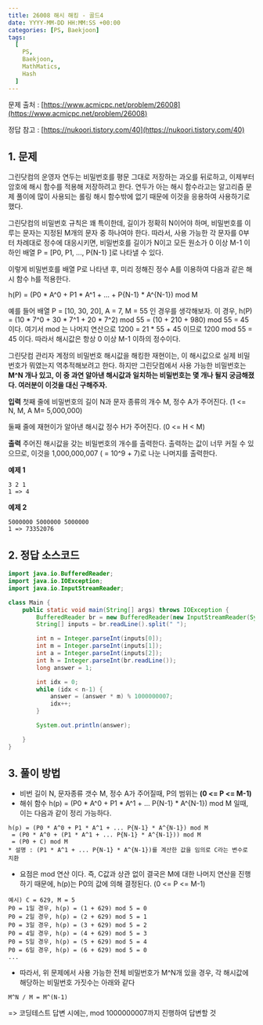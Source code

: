 ```yaml
---
title: 26008 해시 해킹 - 골드4
date: YYYY-MM-DD HH:MM:SS +00:00
categories: [PS, Baekjoon]
tags:
  [
    PS,
    Baekjoon,
    MathMatics,
    Hash
  ]
---
```


문제 출처 : [https://www.acmicpc.net/problem/26008](https://www.acmicpc.net/problem/26008)

정답 참고 : [https://nukoori.tistory.com/40](https://nukoori.tistory.com/40)

## 1. 문제
그린닷컴의 운영자 연두는 비밀번호를 평문 그대로 저장하는 과오를 뒤로하고, 이제부터 암호에 해시 함수를 적용해 저장하려고 한다. 연두가 아는 해시 함수라고는 알고리즘 문제 풀이에 많이 사용되는 롤링 해시 함수밖에 없기 때문에 이것을 응용하여 사용하기로 했다.

그린닷컴의 비밀번호 규칙은 꽤 특이한데, 길이가 정확히 N이어야 하며, 비밀번호를 이루는 문자는 지정된 
M개의 문자 중 하나여야 한다. 따라서, 사용 가능한 각 문자를 0부터 차례대로 정수에 대응시키면, 비밀번호를 길이가 
N이고 모든 원소가 0 이상 M-1  이하인 배열 P = [P0, P1, ..., P{N-1} ]로 나타낼 수 있다.

이렇게 비밀번호를 배열 P로 나타낸 후, 미리 정해진 정수 A를 이용하여 다음과 같은 해시 함수 h를 적용한다.

h(P) = (P0 * A^0 + P1 * A^1 + ... + P{N-1} * A^{N-1}) mod M  

예를 들어 배열 P = [10, 30, 20], A = 7, M = 55 인 경우를 생각해보자. 
이 경우, h(P) = (10 * 7^0 + 30 * 7^1 + 20 * 7^2) mod 55 = (10 + 210 + 980) mod 55 = 45 이다. 여기서  mod 는 나머지 연산으로 1200 = 21 * 55 + 45 이므로 1200 mod 55 = 45 이다. 
따라서 해시값은 항상  0  이상 M-1  이하의 정수이다.

그린닷컴 관리자 계정의 비밀번호 해시값을 해킹한 재현이는, 이 해시값으로 실제 비밀번호가 뭐였는지 역추적해보려고 한다. 하지만 그린닷컴에서 사용 가능한 비밀번호는 
**M^N 개나 있고, 이 중 과연 알아낸 해시값과 일치하는 비밀번호는 몇 개나 될지 궁금해졌다. 여러분이 이것을 대신 구해주자.**

**입력**
첫째 줄에 비밀번호의 길이 N과 문자 종류의 개수 M, 정수 A가 주어진다. 
(1 <= N, M, A M= 5,000,000)

둘째 줄에 재현이가 알아낸 해시값 정수 H가 주어진다. (0 <= H < M)

**출력**
주어진 해시값을 갖는 비밀번호의 개수를 출력한다. 출력하는 값이 너무 커질 수 있으므로, 이것을 1,000,000,007 ( = 10^9 + 7)로 나눈 나머지를 출력한다.

**예제 1** 
```
3 2 1
1 => 4
```

**예제 2**
```
5000000 5000000 5000000
1 => 73352076
```


## 2. 정답 소스코드

```java
import java.io.BufferedReader;
import java.io.IOException;
import java.io.InputStreamReader;

class Main {
    public static void main(String[] args) throws IOException {
        BufferedReader br = new BufferedReader(new InputStreamReader(System.in));
        String[] inputs = br.readLine().split(" ");

        int n = Integer.parseInt(inputs[0]);
        int m = Integer.parseInt(inputs[1]);
        int a = Integer.parseInt(inputs[2]);
        int h = Integer.parseInt(br.readLine());
        long answer = 1;

        int idx = 0;
        while (idx < n-1) {
            answer = (answer * m) % 1000000007;
            idx++;
        }

        System.out.println(answer);

    }
}

```

## 3. 풀이 방법
- 비번 길이 N, 문자종류 갯수 M, 정수 A가 주어질때, P의 범위는 **(0 <= P <= M-1)**
- 해쉬 함수 h(p) = (P0 * A^0 + P1 * A^1 + ... P{N-1} * A^{N-1}) mod M 일때, 이는 다음과 같이 정리 가능하다.
```
h(p) = (P0 * A^0 + P1 * A^1 + ... P{N-1} * A^{N-1}) mod M 
 = (P0 * A^0 + (P1 * A^1 + ... P{N-1} * A^{N-1})) mod M
 = (P0 + C) mod M 
* 설명 : (P1 * A^1 + ... P{N-1} * A^{N-1})를 계산한 값을 임의로 C라는 변수로 치환
```
- 요점은 mod 연산 이다. 즉, C값과 상관 없이 결국은 M에 대한 나머지 연산을 진행하기 때문에, h(p)는 P0의 값에 의해 결정된다. (0 <= P <= M-1)


```
예시) C = 629, M = 5
P0 = 1일 경우, h(p) = (1 + 629) mod 5 = 0
P0 = 2일 경우, h(p) = (2 + 629) mod 5 = 1
P0 = 3일 경우, h(p) = (3 + 629) mod 5 = 2
P0 = 4일 경우, h(p) = (4 + 629) mod 5 = 3
P0 = 5일 경우, h(p) = (5 + 629) mod 5 = 4
P0 = 6일 경우, h(p) = (6 + 629) mod 5 = 0
...
```

- 따라서, 위 문제에서 사용 가능한 전체 비밀번호가 M^N개 있을 경우, 각 해시값에 해당하는 비밀번호 가짓수는 아래와 같다
```
M^N / M = M^(N-1)
```
=> 코딩테스트 답변 시에는, mod 1000000007까지 진행하여 답변할 것